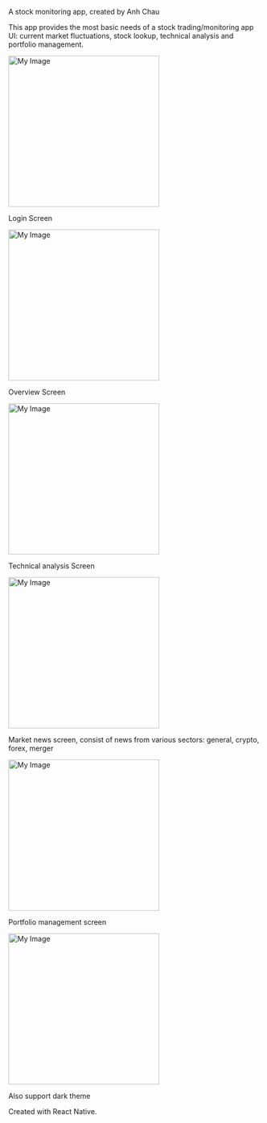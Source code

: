A stock monitoring app, created by Anh Chau

This app provides the most basic needs of a stock trading/monitoring app UI: current market fluctuations, stock lookup, technical analysis and portfolio management.

![My Image](/src/assets/loginScreen.png#screen)

Login Screen

![My Image](/src/assets/overviewScreen.png#screen)

Overview Screen

![My Image](/src/assets/analysis.png#screen)

Technical analysis Screen

![My Image](/src/assets/news.png#screen)

Market news screen, consist of news from various sectors: general, crypto, forex, merger

![My Image](/src/assets/portfolio.png#screen)

Portfolio management screen

![My Image](/src/assets/dark.png#screen)

Also support dark theme

<style>
  img[src*="#screen"] {
    width:300px;
  }
</style>


Created with React Native.